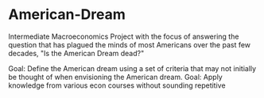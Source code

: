 # American-Dream

Intermediate Macroeconomics Project with the focus of answering the question that has plagued the minds of most Americans over the past few decades, "Is the American Dream dead?"

Goal: Define the American dream using a set of criteria that may not initially be thought of when envisioning the American dream. 
Goal: Apply knowledge from various econ courses without sounding repetitive
